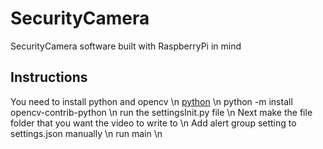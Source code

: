# SecurityCamera
SecurityCamera software built with RaspberryPi in mind
## Instructions
You need to install python and opencv \n
[python](https://www.python.org/downloads/) \n
python -m install opencv-contrib-python \n
run the settingsInit.py file \n
Next make the file folder that you want the video to write to \n
Add alert group setting to settings.json manually \n
run main \n

